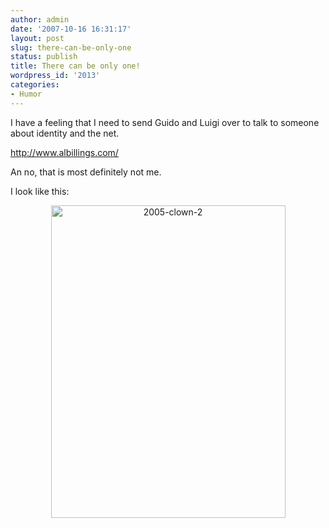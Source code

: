 ```yaml
---
author: admin
date: '2007-10-16 16:31:17'
layout: post
slug: there-can-be-only-one
status: publish
title: There can be only one!
wordpress_id: '2013'
categories:
- Humor
---
```

I have a feeling that I need to send Guido and Luigi over to talk to someone about identity and the net.

<a href="http://www.albillings.com/">http://www.albillings.com/</a>

An no, that is most definitely not me.

I look like this:

<p style="text-align: center"><a href="http://www.flickr.com/photos/albill/98843260/" title="Photo Sharing">
<img src="http://farm1.static.flickr.com/42/98843260_a52f76c8e1.jpg" alt="2005-clown-2" height="500" width="375" /></a></p>
